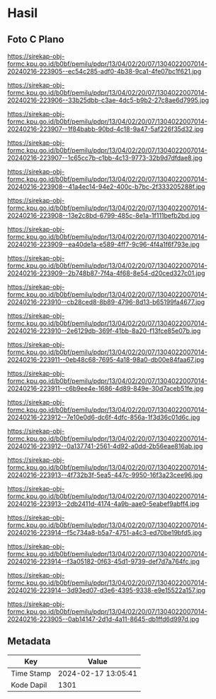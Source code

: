 # Hasil

## Foto C Plano

https://sirekap-obj-formc.kpu.go.id/b0bf/pemilu/pdpr/13/04/02/20/07/1304022007014-20240216-223905--ec54c285-adf0-4b38-9ca1-4fe07bc1f621.jpg

https://sirekap-obj-formc.kpu.go.id/b0bf/pemilu/pdpr/13/04/02/20/07/1304022007014-20240216-223906--33b25dbb-c3ae-4dc5-b9b2-27c8ae6d7995.jpg

https://sirekap-obj-formc.kpu.go.id/b0bf/pemilu/pdpr/13/04/02/20/07/1304022007014-20240216-223907--1f84babb-90bd-4c18-9a47-5af226f35d32.jpg

https://sirekap-obj-formc.kpu.go.id/b0bf/pemilu/pdpr/13/04/02/20/07/1304022007014-20240216-223907--1c65cc7b-c1bb-4c13-9773-32b9d7dfdae8.jpg

https://sirekap-obj-formc.kpu.go.id/b0bf/pemilu/pdpr/13/04/02/20/07/1304022007014-20240216-223908--41a4ec14-94e2-400c-b7bc-2f333205288f.jpg

https://sirekap-obj-formc.kpu.go.id/b0bf/pemilu/pdpr/13/04/02/20/07/1304022007014-20240216-223908--13e2c8bd-6799-485c-8e1a-1f111befb2bd.jpg

https://sirekap-obj-formc.kpu.go.id/b0bf/pemilu/pdpr/13/04/02/20/07/1304022007014-20240216-223909--ea40de1a-e589-4ff7-9c96-4f4a1f6f793e.jpg

https://sirekap-obj-formc.kpu.go.id/b0bf/pemilu/pdpr/13/04/02/20/07/1304022007014-20240216-223909--2b748b87-7f4a-4f68-8e54-d20ced327c01.jpg

https://sirekap-obj-formc.kpu.go.id/b0bf/pemilu/pdpr/13/04/02/20/07/1304022007014-20240216-223910--cb28ced8-8b89-4796-8d13-b65199fa4677.jpg

https://sirekap-obj-formc.kpu.go.id/b0bf/pemilu/pdpr/13/04/02/20/07/1304022007014-20240216-223910--2e6129db-369f-41bb-8a20-f13fce85e07b.jpg

https://sirekap-obj-formc.kpu.go.id/b0bf/pemilu/pdpr/13/04/02/20/07/1304022007014-20240216-223911--0eb48c68-7695-4a18-98a0-db00e84faa67.jpg

https://sirekap-obj-formc.kpu.go.id/b0bf/pemilu/pdpr/13/04/02/20/07/1304022007014-20240216-223911--c6b9ee4e-1686-4d89-849e-30d7aceb51fe.jpg

https://sirekap-obj-formc.kpu.go.id/b0bf/pemilu/pdpr/13/04/02/20/07/1304022007014-20240216-223912--7e10e0d6-dc6f-4dfc-856a-1f3d36c01d6c.jpg

https://sirekap-obj-formc.kpu.go.id/b0bf/pemilu/pdpr/13/04/02/20/07/1304022007014-20240216-223912--0a137741-2561-4d92-a0dd-2b56eae816ab.jpg

https://sirekap-obj-formc.kpu.go.id/b0bf/pemilu/pdpr/13/04/02/20/07/1304022007014-20240216-223913--4f732b3f-5ea5-447c-9950-16f3a23cee96.jpg

https://sirekap-obj-formc.kpu.go.id/b0bf/pemilu/pdpr/13/04/02/20/07/1304022007014-20240216-223913--2db2411d-4174-4a9b-aae0-5eabef9abff4.jpg

https://sirekap-obj-formc.kpu.go.id/b0bf/pemilu/pdpr/13/04/02/20/07/1304022007014-20240216-223914--f5c734a8-b5a7-4751-a4c3-ed70be19bfd5.jpg

https://sirekap-obj-formc.kpu.go.id/b0bf/pemilu/pdpr/13/04/02/20/07/1304022007014-20240216-223914--f3a05182-0f63-45d1-9739-def7d7a764fc.jpg

https://sirekap-obj-formc.kpu.go.id/b0bf/pemilu/pdpr/13/04/02/20/07/1304022007014-20240216-223914--3d93ed07-d3e6-4395-9338-e9e15522a157.jpg

https://sirekap-obj-formc.kpu.go.id/b0bf/pemilu/pdpr/13/04/02/20/07/1304022007014-20240216-223905--0ab14147-2d1d-4a11-8645-db1ffd6d997d.jpg


## Metadata

| Key        | Value               |
| ---------- | ------------------- |
| Time Stamp | 2024-02-17 13:05:41 |
| Kode Dapil | 1301                |



